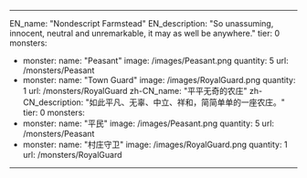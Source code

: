 ---

EN_name: "Nondescript Farmstead"
EN_description: "So unassuming, innocent, neutral and unremarkable, it may as well be anywhere."
tier: 0
monsters:
  - monster:
    name: "Peasant"
    image: /images/Peasant.png
    quantity: 5
    url: /monsters/Peasant
  - monster:
    name: "Town Guard"
    image: /images/RoyalGuard.png
    quantity: 1
    url: /monsters/RoyalGuard
zh-CN_name: "平平无奇的农庄"
zh-CN_description: "如此平凡、无辜、中立、祥和，简简单单的一座农庄。"
tier: 0
monsters:
  - monster:
    name: "平民"
    image: /images/Peasant.png
    quantity: 5
    url: /monsters/Peasant
  - monster:
    name: "村庄守卫"
    image: /images/RoyalGuard.png
    quantity: 1
    url: /monsters/RoyalGuard
---